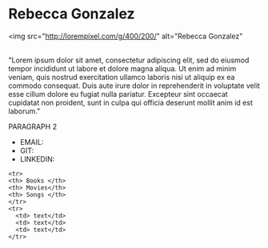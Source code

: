 <!DOCTYPE html>
<html lang="en-us">
<head>
  <meta charset="UTF-8">
  <title>Activity 1: Basic HTML Bio</title>
</head>

<body>

  <h1> Rebecca Gonzalez </h1>

  <img src="http://lorempixel.com/g/400/200/" alt="Rebecca Gonzalez"
  <br> </br>

  <p> "Lorem ipsum dolor sit amet, consectetur adipiscing elit, sed do eiusmod tempor incididunt ut labore et dolore magna aliqua. Ut enim ad minim veniam, quis nostrud exercitation ullamco laboris nisi ut aliquip ex ea commodo consequat. Duis aute irure dolor in reprehenderit in voluptate velit esse cillum dolore eu fugiat nulla pariatur. Excepteur sint occaecat cupidatat non proident, sunt in culpa qui officia deserunt mollit anim id est laborum."</p>
  <p> PARAGRAPH 2 </p>

  <ul> 
    <li> EMAIL: </li>
    <li> GIT:   </li>
    <li> LINKEDIN: </li>
  </ul>

  <table> 

    <tr> 
    <th> Books </th>
    <th> Movies</th>
    <th> Songs </th>
    </tr>
    <tr> 
      <td> text</td>
      <td> text</td>
      <td> text</td>
    </tr>

  </table>

</body>

</html>
